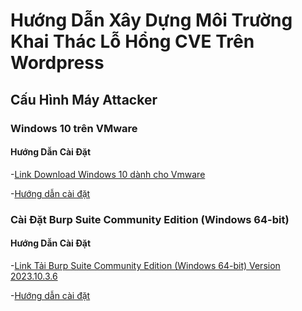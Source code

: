 # Hướng Dẫn Xây Dựng Môi Trường Khai Thác Lỗ Hổng CVE Trên Wordpress
## Cấu Hình Máy Attacker

### Windows 10 trên VMware

  #### Hướng Dẫn Cài Đặt

-[Link Download Windows 10 dành cho Vmware](https:/developer.microsoft.com/en-us/wind/downloads/virtual-machines/)

-[Hướng dẫn cài đặt](https://www.youtube.com/watch?v=v0Af4UIFg_8)
### Cài Đặt Burp Suite Community Edition (Windows 64-bit)

  #### Hướng Dẫn Cài Đặt

-[Link Tải Burp Suite Community Edition (Windows 64-bit) Version 2023.10.3.6](https://portswigger.net/burp/communitydownload)

-[Hướng dẫn cài đặt](https://portswigger.net/burp/documentation/desktop/getting-started/download-and-install)
